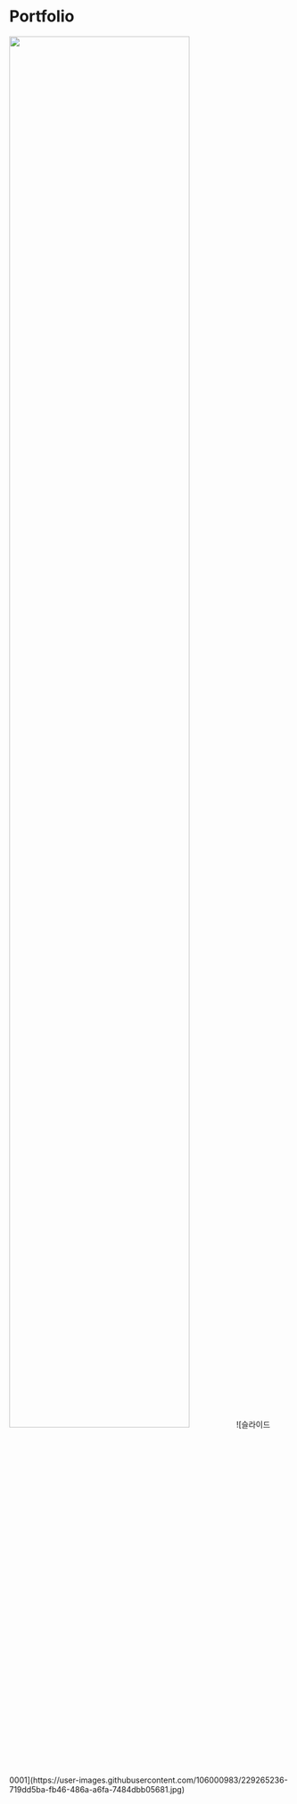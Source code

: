 # Portfolio
<img width="80%" src="https://user-images.githubusercontent.com/106000983/229264977-07f5db07-2b80-480b-9580-4cd0525fb36b.jpg">
![슬라이드0001](https://user-images.githubusercontent.com/106000983/229265236-719dd5ba-fb46-486a-a6fa-7484dbb05681.jpg)

